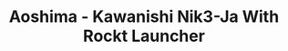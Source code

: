 ---
layout: product
title: "Aoshima - Kawanishi Nik3-Ja With Rockt Launcher"
price: "TBA" 
desc: "N/A"
img_path: "/assets/img/AO11720.webp"
brand: "N/A"
available: false
special_offer: false
new: false
soon: false
cat: "010000"
subcat: "013700"
subsubcat: "0N/A"
sifra: "AO11720"
popular: false
---